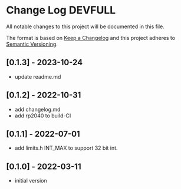 # Change Log DEVFULL

All notable changes to this project will be documented in this file.

The format is based on [Keep a Changelog](http://keepachangelog.com/)
and this project adheres to [Semantic Versioning](http://semver.org/).


## [0.1.3] - 2023-10-24
- update readme.md


## [0.1.2] - 2022-10-31
- add changelog.md
- add rp2040 to build-CI

## [0.1.1] - 2022-07-01
- add limits.h INT_MAX to support 32 bit int.

## [0.1.0] - 2022-03-11
- initial version


